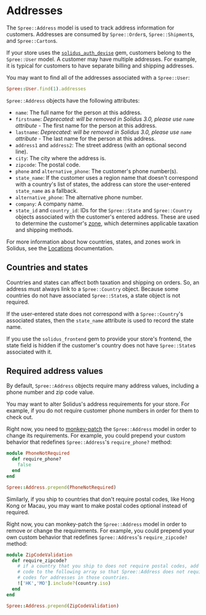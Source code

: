 # Addresses

The `Spree::Address` model is used to track address information for customers.
Addresses are consumed by `Spree::Order`s, `Spree::Shipment`s, and
`Spree::Carton`s.

If your store uses the [`solidus_auth_devise`][solidus-auth-devise] gem,
customers belong to the `Spree::User` model. A customer may have multiple
addresses. For example, it is typical for customers to have separate billing and
shipping addresses.

You may want to find all of the addresses associated with a `Spree::User`:

```ruby
Spree::User.find(1).addresses
```

`Spree::Address` objects have the following attributes:

- `name`: The full name for the person at this address.
- `firstname`: *Deprecated: will be removed in Solidus 3.0, please use `name` attribute* - The first name for the person at this address.
- `lastname`: *Deprecated: will be removed in Solidus 3.0, please use `name` attribute* - The last name for the person at this address.
- `address1` and `address2`: The street address (with an optional second line).
- `city`: The city where the address is.
- `zipcode`: The postal code.
- `phone` and `alternative_phone`: The customer's phone number(s).
- `state_name`: If the customer uses a region name that doesn't correspond with
  a country's list of states, the address can store the user-entered
  `state_name` as a fallback.
- `alternative_phone`: The alternative phone number.
- `company`: A company name.
- `state_id` and `country_id`: IDs for the `Spree::State` and `Spree::Country`
  objects associated with the customer's entered address. These are used to
  determine the customer's [zone][zones], which determines applicable taxation
  and shipping methods.

For more information about how countries, states, and zones work in Solidus, see
the [Locations][locations] documentation.

[locations]: ../locations/overview.html
[solidus-auth-devise]: https://github.com/solidusio/solidus_auth_devise
[zones]: ../locations/zones.html

## Countries and states 

Countries and states can affect both taxation and shipping on orders. So, an
address must always link to a `Spree::Country` object. Because some countries do
not have associated `Spree::State`s, a state object is not required.

If the user-entered state does not correspond with a `Spree::Country`'s
associated states, then the `state_name` attribute is used to record the state
name.

If you use the `solidus_frontend` gem to provide your store's frontend, the
state field is hidden if the customer's country does not have `Spree::State`s
associated with it.

## Required address values

By default, `Spree::Address` objects require many address values, including a
phone number and zip code value.

You may want to alter Solidus's address requirements for your store. For
example, if you do not require customer phone numbers in order for them to check
out.

Right now, you need to [monkey-patch][monkey-patch] the `Spree::Address` model
in order to change its requirements. For example, you could prepend your custom
behavior that redefines `Spree::Address`'s `require_phone?` method: 

```ruby
module PhoneNotRequired
  def require_phone?
    false
  end
end

Spree::Address.prepend(PhoneNotRequired)
```

Similarly, if you ship to countries that don't require postal codes, like Hong
Kong or Macau, you may want to make postal codes optional instead of required.

Right now, you can monkey-patch the `Spree::Address` model in order to remove or
change the requirements. For example, you could prepend your own custom behavior
that redefines `Spree::Address`'s `require_zipcode?` method:

```ruby
module ZipCodeValidation
  def require_zipcode?
    # if a country that you ship to does not require postal codes, add its iso
    # code to the following array so that Spree::Address does not require zip
    # codes for addresses in those countries.
    !['HK','MO'].include?(country.iso)
  end
end

Spree::Address.prepend(ZipCodeValidation)
```

<!-- TODO:
  Ideally, we do not want to recommend monkey-patching the Spree::Address model.
  It would be great make address requirements more configurable in general.
  Then, we can revisit this documentation.
-->

[monkey-patch]: https://en.wikipedia.org/wiki/Monkey_patch
